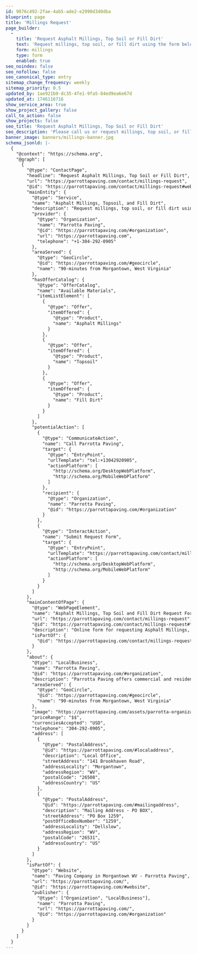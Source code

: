 ```yaml
---
id: 9876c492-2fae-4ab5-ade2-e2990d3d0dba
blueprint: page
title: 'Millings Request'
page_builder:
  -
    title: 'Request Asphalt Millings, Top Soil or Fill Dirt'
    text: 'Request millings, top soil, or fill dirt using the form below. We''ll give you a call to follow up with you, or you can call us directly.'
    form: millings
    type: form
    enabled: true
seo_noindex: false
seo_nofollow: false
seo_canonical_type: entry
sitemap_change_frequency: weekly
sitemap_priority: 0.5
updated_by: 1ae921b9-dc35-4fe1-9fa5-84ed9ea6e67d
updated_at: 1746116716
show_service_area: true
show_project_gallery: false
call_to_action: false
show_projects: false
seo_title: 'Request Asphalt Millings, Top Soil or Fill Dirt'
seo_description: 'Please call us or request millings, top soil, or fill dirt using the form below. We''ll make sure to follow up with a call.'
banner_image: banners/millings-banner.jpg
schema_jsonld: |-
  {
    "@context": "https://schema.org",
    "@graph": [
      {
        "@type": "ContactPage",
        "headline": "Request Asphalt Millings, Top Soil or Fill Dirt",
        "url": "https://parrottapaving.com/contact/millings-request",
        "@id": "https://parrottapaving.com/contact/millings-request#webpage",
        "mainEntity": {
          "@type": "Service",
          "name": "Asphalt Millings, Topsoil, and Fill Dirt",
          "description": "Request millings, top soil, or fill dirt using the form on this page. Parrotta Paving will follow up with a call, or you can contact Parrotta directly.",
          "provider": {
            "@type": "Organization",
            "name": "Parrotta Paving",
            "@id": "https://parrottapaving.com/#organization",
            "url": "https://parrottapaving.com",
            "telephone": "+1-304-292-0905"
          },
          "areaServed": {
            "@type": "GeoCircle",
            "@id": "https://parrottapaving.com/#geocircle",
            "name": "90-minutes from Morgantown, West Virginia"
          },
          "hasOfferCatalog": {
            "@type": "OfferCatalog",
            "name": "Available Materials",
            "itemListElement": [
              {
                "@type": "Offer",
                "itemOffered": {
                  "@type": "Product",
                  "name": "Asphalt Millings"
                }
              },
              {
                "@type": "Offer",
                "itemOffered": {
                  "@type": "Product",
                  "name": "Topsoil"
                }
              },
              {
                "@type": "Offer",
                "itemOffered": {
                  "@type": "Product",
                  "name": "Fill Dirt"
                }
              }
            ]
          },
          "potentialAction": [
            {
              "@type": "CommunicateAction",
              "name": "Call Parrotta Paving",
              "target": {
                "@type": "EntryPoint",
                "urlTemplate": "tel:+13042920905",
                "actionPlatform": [
                  "http://schema.org/DesktopWebPlatform",
                  "http://schema.org/MobileWebPlatform"
                ]
              },
              "recipient": {
                "@type": "Organization",
                "name": "Parrotta Paving",
                "@id": "https://parrottapaving.com/#organization"
              }
            },
            {
              "@type": "InteractAction",
              "name": "Submit Request Form",
              "target": {
                "@type": "EntryPoint",
                "urlTemplate": "https://parrottapaving.com/contact/millings-request",
                "actionPlatform": [
                  "http://schema.org/DesktopWebPlatform",
                  "http://schema.org/MobileWebPlatform"
                ]
              }
            }
          ]
        },
        "mainContentOfPage": {
          "@type": "WebPageElement",
          "name": "Asphalt Millings, Top Soil and Fill Dirt Request Form",
          "url": "https://parrottapaving.com/contact/millings-request",
          "@id": "https://parrottapaving.com/contact/millings-request#form",
          "description": "Online form for requesting Asphalt Millings, Top Soil or Fill Dirt from Parrotta Paving.",
          "isPartOf": {
            "@id": "https://parrottapaving.com/contact/millings-request#webpage"
          }
        },
        "about": {
          "@type": "LocalBusiness",
          "name": "Parrotta Paving",
          "@id": "https://parrottapaving.com/#organization",
          "description": "Parrotta Paving offers commercial and residential asphalt paving services throughout the greater Morgantown, WV area.",
          "areaServed": {
            "@type": "GeoCircle",
            "@id": "https://parrottapaving.com/#geocircle",
            "name": "90-minutes from Morgantown, West Virginia"
          },
          "image": "https://parrottapaving.com/assets/parrotta-organizational-logo.jpg",
          "priceRange": "$$",
          "currenciesAccepted": "USD",
          "telephone": "304-292-0905",
          "address": [
            {
              "@type": "PostalAddress",
              "@id": "https://parrottapaving.com/#localaddress",
              "description": "Local Office",
              "streetAddress": "141 Brookhaven Road",
              "addressLocality": "Morgantown",
              "addressRegion": "WV",
              "postalCode": "26508",
              "addressCountry": "US"
            },
            {
              "@type": "PostalAddress",
              "@id": "https://parrottapaving.com/#mailingaddress",
              "description": "Mailing Address - PO BOX",
              "streetAddress": "PO Box 1259",
              "postOfficeBoxNumber": "1259",
              "addressLocality": "Dellslow",
              "addressRegion": "WV",
              "postalCode": "26531",
              "addressCountry": "US"
            }
          ]
        },
        "isPartOf": {
          "@type": "Website",
          "name": "Paving Company in Morgantown WV - Parrotta Paving",
          "url": "https://parrottapaving.com/",
          "@id": "https://parrottapaving.com/#website",
          "publisher": {
            "@type": ["Organization", "LocalBusiness"],
            "name": "Parrotta Paving",
            "url": "https://parrottapaving.com/",
            "@id": "https://parrottapaving.com/#organization"
          }
        }
      }
    ]
  }
---
```

